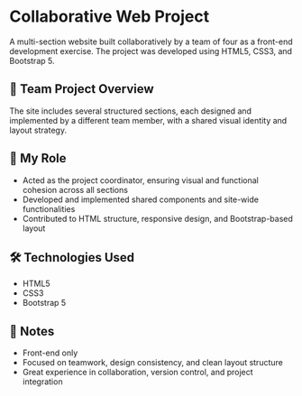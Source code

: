 
# Collaborative Web Project

<p>A multi-section website built collaboratively by a team of four as a front-end development exercise. The project was developed using HTML5, CSS3, and Bootstrap 5.</p>

## 🧩 Team Project Overview
<p>The site includes several structured sections, each designed and implemented by a different team member, with a shared visual identity and layout strategy.</p>

## 👤 My Role
<ul>
  <li>Acted as the project coordinator, ensuring visual and functional cohesion across all sections</li>
  <li>Developed and implemented shared components and site-wide functionalities</li>
  <li>Contributed to HTML structure, responsive design, and Bootstrap-based layout</li>
</ul>

## 🛠️ Technologies Used
<ul>
  <li>HTML5</li>
  <li>CSS3</li>
  <li>Bootstrap 5</li>
</ul>

## 📌 Notes
<ul>
  <li>Front-end only</li>
  <li>Focused on teamwork, design consistency, and clean layout structure</li>
  <li>Great experience in collaboration, version control, and project integration</li>
</ul>
